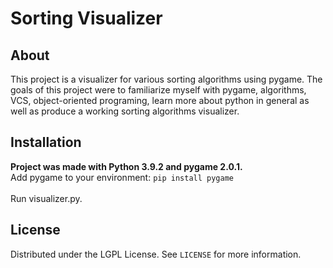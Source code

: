 # Sorting Visualizer
## About
This project is a visualizer for various sorting algorithms using pygame. The 
goals of this project were to familiarize myself with pygame, algorithms, VCS,
object-oriented programing, learn more about python in general as well as
produce a working sorting
algorithms visualizer.
## Installation
**Project was made with Python 3.9.2 and pygame 2.0.1.**\
Add pygame to your environment:
```pip install pygame```\
\
Run visualizer.py.

## License
Distributed under the LGPL License. See `LICENSE` for more information.
